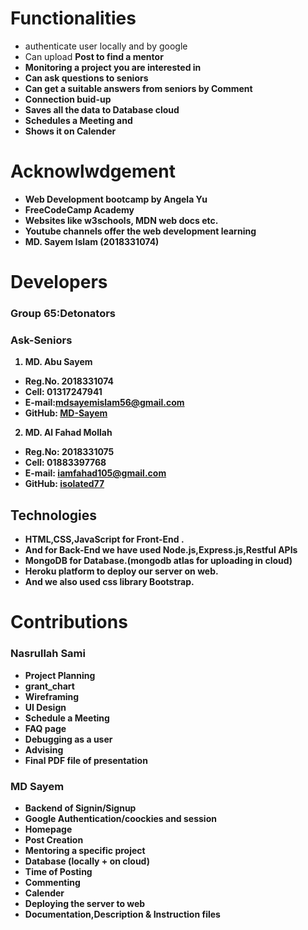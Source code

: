 # Functionalities
- authenticate user locally and by google
- Can upload <b>Post <b> to find a mentor
- <b>Monitoring <b> a project you are interested in
- Can ask questions to seniors
- Can get a suitable answers from seniors by <b>Comment <b>
- Connection buid-up
- Saves all the data to <b> Database <b> cloud
- Schedules a <b>Meeting <b> and
- Shows it on <b>Calender <b>


# Acknowlwdgement
  
  - Web Development bootcamp by Angela Yu
  - FreeCodeCamp Academy
  - Websites like w3schools, MDN web docs etc.
  - Youtube channels offer the web development learning
  - MD. Sayem Islam (2018331074)

# Developers

### Group 65:Detonators
### Ask-Seniors

1. <b>MD. Abu Sayem </b>
- Reg.No. 2018331074
- Cell: 01317247941
- E-mail:[mdsayemislam56@gmail.com](mailto:mdsayemislam56@gmail.com)
- GitHub: [MD-Sayem](https://github.com/MD-Sayem)
2. <b>MD. Al Fahad Mollah</b>
  - Reg.No: 2018331075
  - Cell: 01883397768
  - E-mail: [iamfahad105@gmail.com](mailto:iamfahad105@gmail.com)
  - GitHub: [isolated77](https://github.com/isolated77)
  

## Technologies
- HTML,CSS,JavaScript for Front-End .
- And for Back-End we have used Node.js,Express.js,Restful APIs
- MongoDB for Database.(mongodb atlas for uploading in cloud)
- Heroku platform to deploy our server on web.
- And we also used css library Bootstrap.



# Contributions
### Nasrullah Sami
- Project Planning
- grant_chart
- Wireframing
- UI Design
- Schedule a Meeting
- FAQ page
- Debugging as a user
- Advising
- Final PDF file of presentation
 
### MD Sayem
- Backend of Signin/Signup
- Google Authentication/coockies and session
- Homepage
- Post Creation
- Mentoring a specific project
- Database (locally + on cloud)
- Time of Posting
- Commenting
- Calender
- Deploying the server to web
- Documentation,Description & Instruction files

